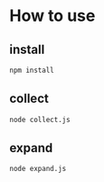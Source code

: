 # How to use

## install

```bash
npm install
```

## collect

```bash
node collect.js
```

## expand

```bash
node expand.js
```
